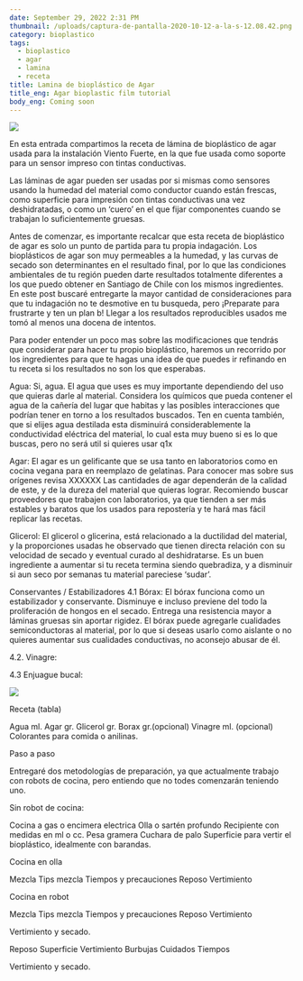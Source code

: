 ```yaml
---
date: September 29, 2022 2:31 PM
thumbnail: /uploads/captura-de-pantalla-2020-10-12-a-la-s-12.08.42.png
category: bioplastico
tags:
  - bioplastico
  - agar
  - lamina
  - receta
title: Lamina de bioplástico de Agar
title_eng: Agar bioplastic film tutorial
body_eng: Coming soon
---
```

![](/uploads/captura-de-pantalla-2020-10-12-a-la-s-12.08.42.png)

En esta entrada compartimos la receta de lámina de bioplástico de  agar usada para la instalación Viento Fuerte, en la que fue usada como soporte para un sensor impreso con tintas conductivas.

Las láminas de agar pueden ser usadas por si mismas como sensores usando la humedad del material como conductor cuando están frescas, como superficie para impresión con tintas conductivas una vez deshidratadas, o como un ‘cuero’ en el que fijar componentes cuando se  trabajan lo suficientemente gruesas.

Antes de comenzar, es importante recalcar que esta receta de bioplástico de agar es solo un punto de partida para tu propia indagación. Los bioplásticos de agar son muy permeables a la humedad, y las curvas de secado son determinantes en el resultado final, por lo que las condiciones ambientales de tu región pueden darte resultados totalmente diferentes a los que puedo obtener en Santiago de Chile con los mismos ingredientes. En este post buscaré entregarte la mayor cantidad de consideraciones para  que tu indagación no te desmotive en tu busqueda, pero ¡Preparate para frustrarte y ten un plan b! Llegar a los  resultados reproducibles usados me tomó al menos una docena de intentos.

Para poder entender un poco mas sobre las modificaciones que tendrás que considerar para hacer tu propio bioplástico, haremos un  recorrido por los ingredientes para que te hagas una idea de que puedes ir refinando en tu receta si los resultados no son los que esperabas.

Agua:
Si, agua. El agua que uses es muy importante dependiendo del uso que quieras  darle al material. Considera los químicos que pueda contener el agua de la cañería del lugar que habitas y las posibles interacciones que podrían tener  en torno a los resultados buscados. Ten en cuenta también, que si elijes agua destilada esta disminuirá considerablemente la conductividad eléctrica del material, lo cual esta muy bueno si es lo que buscas, pero no será util si quieres   usar  	q1x

Agar:
El agar es un gelificante que se usa tanto en laboratorios como en cocina vegana para en reemplazo de gelatinas. Para conocer mas sobre sus orígenes revisa XXXXXX
Las cantidades de agar dependerán de la calidad de este, y de la dureza del material que quieras lograr. Recomiendo buscar proveedores  que  trabajen con laboratorios, ya que tienden a ser más estables y baratos que los usados para repostería y te hará mas fácil replicar las recetas.

Glicerol:
El glicerol o glicerina, está relacionado a la ductilidad del material, y la proporciones usadas he observado que tienen directa relación con su velocidad de secado y eventual curado al deshidratarse. Es un buen ingrediente a aumentar si tu receta termina siendo quebradiza, y a disminuir si aun seco por semanas tu material pareciese ‘sudar’.

Conservantes / Estabilizadores
4.1  Bórax: El bórax funciona como un estabilizador y conservante. Disminuye e incluso previene del todo la proliferación de hongos en el secado. Entrega una resistencia mayor a láminas gruesas sin aportar rigidez. El bórax puede agregarle cualidades semiconductoras al material, por lo que si deseas usarlo como aislante  o no quieres  aumentar sus cualidades conductivas, no aconsejo abusar de él.

4.2. Vinagre: 

4.3 Enjuague bucal:



![](/uploads/captura-de-pantalla-2020-10-12-a-la-s-22.49.03.png)

Receta (tabla)

Agua ml.
Agar gr.
Glicerol gr.
Borax gr.(opcional)
Vinagre ml. (opcional)
Colorantes para comida o anilinas.

Paso a paso

Entregaré dos metodologías de preparación, ya que actualmente trabajo con robots de cocina, pero entiendo que no todes comenzarán teniendo uno.

Sin robot de cocina:

Cocina a gas o encimera electrica
Olla o sartén profundo
Recipiente con medidas en ml o cc.
Pesa gramera
Cuchara de palo
Superficie para vertir el bioplástico, idealmente con barandas.

Cocina en olla

Mezcla
Tips mezcla
Tiempos y precauciones
Reposo
Vertimiento

Cocina en robot

Mezcla
Tips mezcla
Tiempos y precauciones
Reposo
Vertimiento

Vertimiento y secado.

Reposo
Superficie
Vertimiento
Burbujas
Cuidados 
Tiempos

Vertimiento y secado.